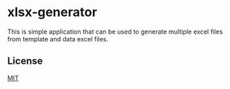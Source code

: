 # xlsx-generator

This is simple application that can be used to generate multiple excel files from template
and data excel files.

## License

[MIT](LICENSE)
